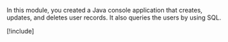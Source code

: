 In this module, you created a Java console application that creates, updates, and deletes user records. It also queries the users by using SQL.

[!include[](../../../includes/azure-sandbox-cleanup.md)]